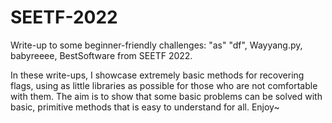 # SEETF-2022
Write-up to some beginner-friendly challenges: "as" "df", Wayyang.py, babyreeee, BestSoftware from SEETF 2022.  

In these write-ups, I showcase extremely basic methods for recovering flags, using as little libraries as possible for those who are not comfortable with them. The aim is to show that some basic problems can be solved with basic, primitive methods that is easy to understand for all. Enjoy~
